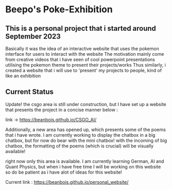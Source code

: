 # Beepo's Poke-Exhibition

## This is a personal project that i started around September 2023

 Basically it was the idea of an interactive website that uses the pokemon interface for users to interact with the website
 The motivation mainly come from creative videos that i have seen of cool powerpoint presentations utilising the pokemon theme to present their projects/works
 Thus similarly, i created a website that i will use to 'present' my projects to people, kind of like an exhibition

## Current Status

Update! the csgo area is still under construction, but I have set up a website
that presents the project in a concise manner below : 

link -> https://beanbois.github.io/CSGO_AI/

Additionally, a new area has opened up, which presents some of the poems that i have wrote. I am currently working to display the chatbox in a big chatbox, but for now 
do bear with the mini chatbox! with the incoming of big chatbox, the formatting 
of the poems (which is crucial) will be visually available!

right now only this area is available. I am currently learning German, AI and Quant Physics, but when i have free time I will be working on this website so do be patient as i have alot of ideas for this website!

Current link : https://beanbois.github.io/personal_website/


